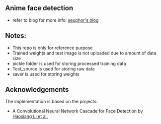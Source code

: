 ## Anime face detection
* refer to blog for more info: [seuphor's blog](http://seuphor.github.io/personalsite/deep_learning)

## Notes:
* This repo is only for reference purpose
* Trained weights and test image is not uploaded due to amount of data size
* pickle folder is used for storing processed training data
* Test_source is used for storing raw data
* saver is used for storing weights


## Acknowledgements

The implementation is based on the projects: 
* A Convolutional Neural Network Cascade for Face Detection
 by [Haoxiang Li et al.](http://www.cv-foundation.org/openaccess/content_cvpr_2015/papers/Li_A_Convolutional_Neural_2015_CVPR_paper.pdf)
